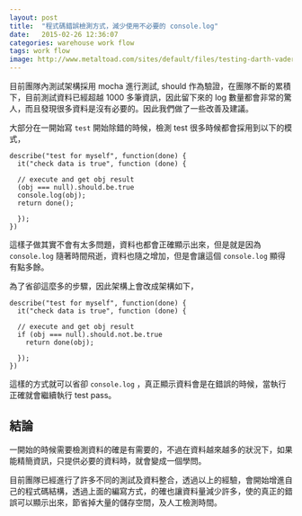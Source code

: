 ```yaml
---
layout: post
title:  "程式碼錯誤檢測方式，減少使用不必要的 console.log"
date:   2015-02-26 12:36:07
categories: warehouse work flow
tags: work flow
image: http://www.metaltoad.com/sites/default/files/testing-darth-vader-300x240.jpg
---
```


目前團隊內測試架構採用 mocha 進行測試, should 作為驗證，在團隊不斷的累積下，目前測試資料已經超越 1000 多筆資訊，因此留下來的 log 數量都會非常的驚人，而且發現很多資料是沒有必要的。因此我們做了一些改善及建議。

大部分在一開始寫 `test` 開始除錯的時候，檢測 test 很多時候都會採用到以下的模式，

```
describe("test for myself", function(done) {
  it("check data is true", function (done) {
  
  // execute and get obj result
  (obj === null).should.be.true
  console.log(obj);
  return done();

  }); 
})
```

這樣子做其實不會有太多問題，資料也都會正確顯示出來，但是就是因為 `console.log` 隨著時間飛逝，資料也隨之增加，但是會讓這個 `console.log` 顯得有點多餘。

為了省卻這麼多的步驟，因此架構上會改成架構如下，

```
describe("test for myself", function(done) {
  it("check data is true", function (done) {
  
  // execute and get obj result
  if (obj === null).should.not.be.true
    return done(obj);

  }); 
})
```

這樣的方式就可以省卻 `console.log` ，真正顯示資料會是在錯誤的時候，當執行正確就會繼續執行 test pass。

## 結論

一開始的時候需要檢測資料的確是有需要的，不過在資料越來越多的狀況下，如果能精簡資訊，只提供必要的資料時，就會變成一個學問。

目前團隊已經進行了許多不同的測試及資料整合，透過以上的經驗，會開始增進自己的程式碼結構，透過上面的編寫方式，的確也讓資料量減少許多，使的真正的錯誤可以顯示出來，節省掉大量的儲存空間，及人工檢測時間。
